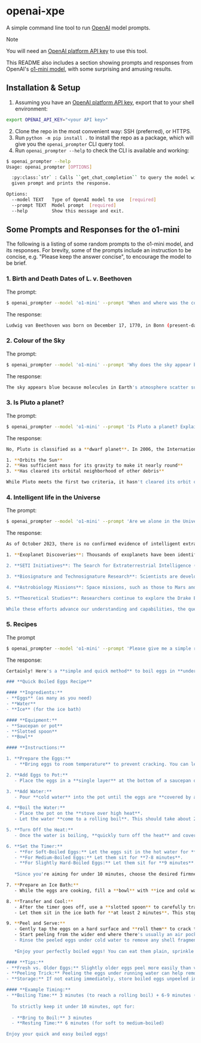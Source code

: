 # openai-xpe

A simple command line tool to run [OpenAI](https://openai.com/) model prompts.

> [!Note]
> You will need an [OpenAI platform API key](https://platform.openai.com/docs/api-reference/authentication) to use this tool.

This README also includes a section showing prompts and responses from OpenAI's [o1-mini model](https://platform.openai.com/docs/models#o1), with some surprising and amusing results.


Installation & Setup
--------------------

1. Assuming you have an [OpenAI platform API key](https://platform.openai.com/docs/api-reference/authentication), export that to your shell environment:
```bash
export OPENAI_API_KEY="<your API key>"
```
2. Clone the repo in the most convenient way: SSH (preferred), or HTTPS.
3. Run `python -m pip install .` to install the repo as a package, which will give you the `openai_prompter` CLI query tool.
4. Run `openai_prompter --help` to check the CLI is available and working:
```bash
$ openai_prompter --help
Usage: openai_prompter [OPTIONS]

  :py:class:`str` : Calls ``get_chat_completion`` to query the model with the
  given prompt and prints the response.

Options:
  --model TEXT   Type of OpenAI model to use  [required]
  --prompt TEXT  Model prompt  [required]
  --help         Show this message and exit.
```

Some Prompts and Responses for the o1-mini
------------------------------------------

The following is a listing of some random prompts to the o1-mini model, and its responses. For brevity, some of the prompts include an instruction to be concise, e.g. "Please keep the answer concise", to encourage the model to be brief.

### 1. Birth and Death Dates of L. v. Beethoven

The prompt:
```bash
$ openai_prompter --model 'o1-mini' --prompt 'When and where was the composer Ludwig van Beethoven born? When and where did he die? Please keep the answer concise.'
```

The response:
```bash
Ludwig van Beethoven was born on December 17, 1770, in Bonn (present-day Germany) and died on March 26, 1827, in Vienna, Austria.
```

### 2. Colour of the Sky

The prompt:
```bash
$ openai_prompter --model 'o1-mini' --prompt 'Why does the sky appear blue? Please keep the answer concise.'
```

The response:
```bash
The sky appears blue because molecules in Earth's atmosphere scatter sunlight. This scattering, known as Rayleigh scattering, is more effective at shorter (blue) wavelengths. As sunlight passes through the atmosphere, the blue light is scattered in all directions, making the sky appear blue to our eyes.
```

### 3. Is Pluto a planet?

The prompt:
```bash
$ openai_prompter --model 'o1-mini' --prompt 'Is Pluto a planet? Explain, but in a concise way'
```

The response:
```bash
No, Pluto is classified as a **dwarf planet**. In 2006, the International Astronomical Union redefined the criteria for planethood, requiring that a celestial body:

1. **Orbits the Sun**
2. **Has sufficient mass for its gravity to make it nearly round**
3. **Has cleared its orbital neighborhood of other debris**

While Pluto meets the first two criteria, it hasn't cleared its orbit of other objects in the Kuiper Belt. Therefore, it doesn't qualify as a full-fledged planet under the current definition.
```

### 4. Intelligent life in the Universe

The prompt:
```bash
$ openai_prompter --model 'o1-mini' --prompt 'Are we alone in the Universe? Please provide a concise summary of the latest findings on intelligent life in the Universe.'
```

The response:
```bash
As of October 2023, there is no confirmed evidence of intelligent extraterrestrial life. Ongoing research efforts continue to explore this possibility through various avenues:

1. **Exoplanet Discoveries**: Thousands of exoplanets have been identified, with a growing number situated in their star's habitable zone where conditions might support life.

2. **SETI Initiatives**: The Search for Extraterrestrial Intelligence (SETI) employs advanced radio telescopes and data analysis techniques to detect potential artificial signals from distant civilizations, but no definitive signals have been found yet.

3. **Biosignature and Technosignature Research**: Scientists are developing methods to identify signs of life or technological activity (biosignatures and technosignatures) in the atmospheres of exoplanets and other celestial bodies.

4. **Astrobiology Missions**: Space missions, such as those to Mars and the icy moons of Jupiter and Saturn, aim to discover microbial life forms or conditions that could support life.

5. **Theoretical Studies**: Researchers continue to explore the Drake Equation and the Fermi Paradox to understand the likelihood and distribution of intelligent life in the universe.

While these efforts advance our understanding and capabilities, the question of whether we are alone in the universe remains unanswered. The search continues, fueled by technological advancements and a deeper understanding of life's potential diversity.
```

### 5. Recipes

The prompt
```bash
$ openai_prompter --model 'o1-mini' --prompt 'Please give me a simple recipe for boiling eggs in under 10 minutes.'
```

The response:
```bash
Certainly! Here's a **simple and quick method** to boil eggs in **under 10 minutes**. This method is perfect for achieving **soft to medium-boiled eggs** with set whites and slightly runny yolks.

### **Quick Boiled Eggs Recipe**

#### **Ingredients:**
- **Eggs** (as many as you need)
- **Water**
- **Ice** (for the ice bath)

#### **Equipment:**
- **Saucepan or pot**
- **Slotted spoon**
- **Bowl**

#### **Instructions:**

1. **Prepare the Eggs:**
   - **Bring eggs to room temperature** to prevent cracking. You can let them sit out for about 10 minutes or run them under warm water for a minute.

2. **Add Eggs to Pot:**
   - Place the eggs in a **single layer** at the bottom of a saucepan or pot. Avoid stacking them to ensure even cooking.

3. **Add Water:**
   - Pour **cold water** into the pot until the eggs are **covered by about 1 inch (2.5 cm)** of water.

4. **Boil the Water:**
   - Place the pot on the **stove over high heat**.
   - Let the water **come to a rolling boil**. This should take about 2-3 minutes depending on your stove and the number of eggs.

5. **Turn Off the Heat:**
   - Once the water is boiling, **quickly turn off the heat** and cover the pot with a **lid**.

6. **Set the Timer:**
   - **For Soft-Boiled Eggs:** Let the eggs sit in the hot water for **6 minutes**.
   - **For Medium-Boiled Eggs:** Let them sit for **7-8 minutes**.
   - **For Slightly Hard-Boiled Eggs:** Let them sit for **9 minutes**.
   
   *Since you're aiming for under 10 minutes, choose the desired firmness accordingly.*

7. **Prepare an Ice Bath:**
   - While the eggs are cooking, fill a **bowl** with **ice and cold water**.

8. **Transfer and Cool:**
   - After the timer goes off, use a **slotted spoon** to carefully transfer the eggs from the hot water to the **ice bath**.
   - Let them sit in the ice bath for **at least 2 minutes**. This stops the cooking process and makes peeling easier.

9. **Peel and Serve:**
   - Gently tap the eggs on a hard surface and **roll them** to crack the shell.
   - Start peeling from the wider end where there's usually an air pocket.
   - Rinse the peeled eggs under cold water to remove any shell fragments.
   
   *Enjoy your perfectly boiled eggs! You can eat them plain, sprinkle with a little salt and pepper, or use them in your favorite recipes.*

#### **Tips:**
- **Fresh vs. Older Eggs:** Slightly older eggs peel more easily than very fresh ones.
- **Peeling Trick:** Peeling the eggs under running water can help remove stubborn shell pieces.
- **Storage:** If not eating immediately, store boiled eggs unpeeled in the refrigerator for up to a week.

#### **Example Timing:**
- **Boiling Time:** 3 minutes (to reach a rolling boil) + 6-9 minutes (resting time) = **9-12 minutes total**
  
  To strictly keep it under 10 minutes, opt for:
  
  - **Bring to Boil:** 3 minutes
  - **Resting Time:** 6 minutes (for soft to medium-boiled)

Enjoy your quick and easy boiled eggs!
```
